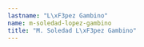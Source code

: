 ```yaml
---
lastname: "L\xF3pez Gambino"
name: m-soledad-lopez-gambino
title: "M. Soledad L\xF3pez Gambino"
---
```

